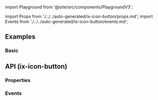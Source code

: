 import Playground from '@site/src/components/PlaygroundV3';

import Props from './../../auto-generated/ix-icon-button/props.md';
import Events from './../../auto-generated/ix-icon-button/events.md';

## Examples

### Basic

<Playground
  name="button-with-icon"
  hideInitalCodePreview
  examplesByName>
</Playground>

## API (ix-icon-button)

### Properties

<Props />

### Events

<Events />
